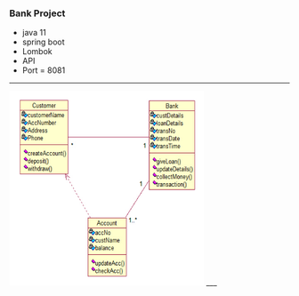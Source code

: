 

### Bank Project
- java 11
- spring boot
- Lombok
- API
- Port = 8081
___

<img src="src/main/resources/static/images/OBNS-Class-Diagram.jpg" alt="Description of your image" width="350" height="350">
___